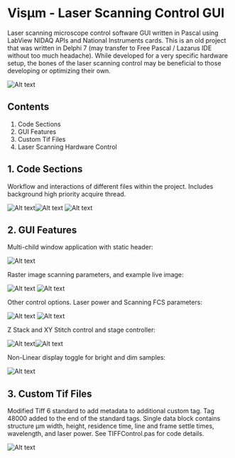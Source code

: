 # Visµm - Laser Scanning Control GUI

Laser scanning microscope control software GUI written in Pascal using LabView NIDAQ APIs and National Instruments cards.  This is an old project that was written in Delphi 7 (may transfer to Free Pascal / Lazarus IDE without too much headache).  While developed for a very specific hardware setup, the bones of the laser scanning control may be beneficial to those developing or optimizing their own.

![Alt text](Code/VisumSplash.jpg?raw=true "Visum Splash")

## Contents

1. Code Sections
2. GUI Features
3. Custom Tif Files
4. Laser Scanning Hardware Control

## 1. Code Sections
Workflow and interactions of different files within the project.  Includes background high priority acquire thread.

![Alt text](Images/code_sections_key.png)![Alt text](Images/code_sections_all.png)
![Alt text](Images/code_sections.png)


## 2. GUI Features

Multi-child window application with static header:

![Alt text](Images/gui_header.png)

Raster image scanning parameters, and example live image:

![Alt text](Images/raster.png) ![Alt text](Images/pollen.png)

Other control options.  Laser power and Scanning FCS parameters:

![Alt text](Images/power_ctrl.png)   ![Alt text](Images/sfcs.png)

Z Stack and XY Stitch control and stage controller:

![Alt text](Images/stack_stitch.png)![Alt text](Images/stage_ctrl.png)

Non-Linear display toggle for bright and dim samples:

![Alt text](Images/non-linear_display.png)

## 3. Custom Tif Files

Modified Tiff 6 standard to add metadata to additional custom tag.  Tag 48000 added to the end of the standard tags.  Single data block contains structure µm width, height, residence time, line and frame settle times, wavelength, and laser power.  See TIFFControl.pas for code details.

![Alt text](CustomTif/TIFFFiles.png)

